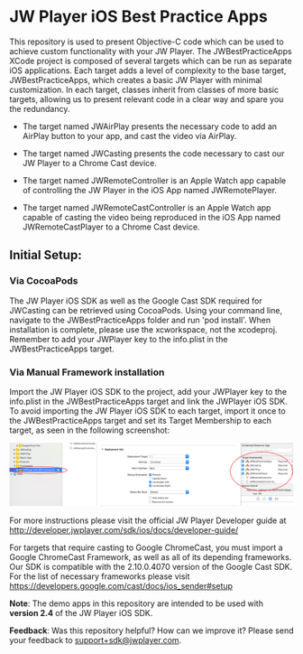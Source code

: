# JW Player iOS Best Practice Apps

This repository is used to present Objective-C code which can be used to achieve custom functionality with your JW Player. 
The JWBestPracticeApps XCode project is composed of several targets which can be run as separate iOS applications. 
Each target adds a level of complexity to the base target, JWBestPracticeApps, which creates a basic JW Player with minimal customization. In each target, classes inherit from classes of more basic targets, allowing us to present relevant code in a clear way and spare you the redundancy.

- The target named JWAirPlay presents the necessary code to add an AirPlay button to your app, and cast the video via AirPlay.

- The target named JWCasting presents the code necessary to cast our JW Player to a Chrome Cast device.

- The target named JWRemoteController is an Apple Watch app capable of controlling the JW Player in the iOS App named JWRemotePlayer.

- The target named JWRemoteCastController is an Apple Watch app capable of casting the video being reproduced in the iOS App named JWRemoteCastPlayer to a Chrome Cast device.

## Initial Setup:

### Via CocoaPods

The JW Player iOS SDK as well as the Google Cast SDK required for JWCasting can be retrieved using CocoaPods. Using your command line, navigate to the JWBestPracticeApps folder and run 'pod install'. When installation is complete, please use the xcworkspace, not the xcodeproj. Remember to add your JWPlayer key to the info.plist in the JWBestPracticeApps target.

### Via Manual Framework installation

Import the JW Player iOS SDK to the project, add your JWPlayer key to the info.plist in the JWBestPracticeApps target and link the JWPlayer iOS SDK. To avoid importing the JW Player iOS SDK to each target, import it once to the JWBestPracticeApps target and set its Target Membership to each target, as seen in the following screenshot:

![Target Membership Screenshot](./images/target_membership.png)

For more instructions please visit the official JW Player Developer guide at http://developer.jwplayer.com/sdk/ios/docs/developer-guide/

For targets that require casting to Google ChromeCast, you must import a Google ChromeCast Framework, as well as all of its depending frameworks. Our SDK is compatible with the 2.10.0.4070 version of the Google Cast SDK. For the list of necessary frameworks please visit https://developers.google.com/cast/docs/ios_sender#setup

**Note**: The demo apps in this repository are intended to be used with **version 2.4** of the JW Player iOS SDK.

**Feedback**: Was this repository helpful? How can we improve it? Please send your feedback to support+sdk@jwplayer.com.
